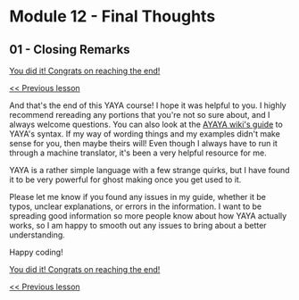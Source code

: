 # Module 12 - Final Thoughts

## 01 - Closing Remarks

[You did it! Congrats on reaching the end!]()

[<< Previous lesson](../module_12_final_thoughts/00_what_to_do_next.md)

And that's the end of this YAYA course! I hope it was helpful to you. I highly recommend rereading any portions that you're not so sure about, and I always welcome questions. You can also look at the [AYAYA wiki's guide](https://emily.shillest.net/ayaya/index.php?%E3%83%9E%E3%83%8B%E3%83%A5%E3%82%A2%E3%83%AB/%E6%96%87%E6%B3%95) to YAYA's syntax. If my way of wording things and my examples didn't make sense for you, then maybe theirs will! Even though I always have to run it through a machine translator, it's been a very helpful resource for me.

YAYA is a rather simple language with a few strange quirks, but I have found it to be very powerful for ghost making once you get used to it.

Please let me know if you found any issues in my guide, whether it be typos, unclear explanations, or errors in the information. I want to be spreading good information so more people know about how YAYA actually works, so I am happy to smooth out any issues to bring about a better understanding.

Happy coding!

[You did it! Congrats on reaching the end!]()

[<< Previous lesson](../module_12_final_thoughts/00_what_to_do_next.md)
